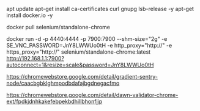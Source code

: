 apt update
apt-get install ca-certificates curl gnupg lsb-release -y
apt-get install docker.io -y

docker pull selenium/standalone-chrome

docker run -d -p 4440:4444 -p 7900:7900 --shm-size="2g" -e SE_VNC_PASSWORD=JnY8LWWUo0tH -e http_proxy="http://" -e https_proxy="http://" selenium/standalone-chrome:latest
http://192.168.1.1:7900?autoconnect=1&resize=scale&password=JnY8LWWUo0tH

https://chromewebstore.google.com/detail/gradient-sentry-node/caacbgbklghmpodbdafajbgdnegacfmo

https://chromewebstore.google.com/detail/dawn-validator-chrome-ext/fpdkjdnhkakefebpekbdhillbhonfjjp
